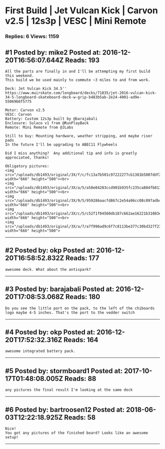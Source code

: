 # First Build &#124; Jet Vulcan Kick &#124; Carvon v2.5 &#124; 12s3p &#124; VESC &#124; Mini Remote

### Replies: 6 Views: 1159

## \#1 Posted by: mike2 Posted at: 2016-12-20T16:56:07.644Z Reads: 193

```
All the parts are finally in and I'll be attempting my first build this weekend.
This build we be used mainly to commute ~3 miles to and from work.

Deck: Jet Vulcan Kick 34.5''
https://www.muirskate.com/longboard/decks/71835/jet-2016-vulcan-kick-34-5-longboard-skateboard-deck-w-grip-b483b5ab-2e24-4001-ad9e-55069b6f5775

Motor: Carvon v2.5
VESC: Carvon
Battery: Custom 12s3p built by @barajabali
Enclosure: Sulaco v1 from @RunPlayBack
Remote: Mini Remote from @JLabs 

Still to buy: Mounting hardware, weather stripping, and maybe riser pads
In the future I'll be upgrading to ABEC11 Flywheels

Did I miss anything?  Any additional tip and info is greatly appreciated, thanks!

Obligatory pictures:
<img src="/uploads/db1493/original/3X/f/c/fc13a7b501c97222277cb1381b5807ddf2966adb.JPG" width="666" height="500"><br>
<img src="/uploads/db1493/original/3X/a/5/a58e04283ccd901b935fc235ca884fb8133b233c.JPG" width="666" height="500"><br>
<img src="/uploads/db1493/original/3X/9/5/959286aacfd867c2e54a96cc08c097adb4976ad7.JPG" width="666" height="500"><br>
<img src="/uploads/db1493/original/3X/c/5/c52f1f04560db187c662ae16221b31083e0b702c.JPG" width="666" height="500"><br>
<img src="/uploads/db1493/original/3X/a/7/a7f996ad9c6f7c8113be377c30bd327f235b3866.JPG" width="666" height="500">
```

---
## \#2 Posted by: okp Posted at: 2016-12-20T16:58:52.832Z Reads: 177

```
awesome deck. What about the antispark?
```

---
## \#3 Posted by: barajabali Posted at: 2016-12-20T17:08:53.068Z Reads: 180

```
Do you see the little port on the pack, to the left of the chiboards logo maybe 4-5 inches. That's the port to the vedder switch
```

---
## \#4 Posted by: okp Posted at: 2016-12-20T17:52:32.316Z Reads: 164

```
awesome integrated battery pack.
```

---
## \#5 Posted by: stormboard1 Posted at: 2017-10-17T01:48:08.005Z Reads: 88

```
any pictures the final result I'm looking at the same deck
```

---
## \#6 Posted by: bartroosen12 Posted at: 2018-06-03T12:22:18.925Z Reads: 58

```
Nice!
You got any pictures of the finished board? Looks like an awesome setup!
```

---
